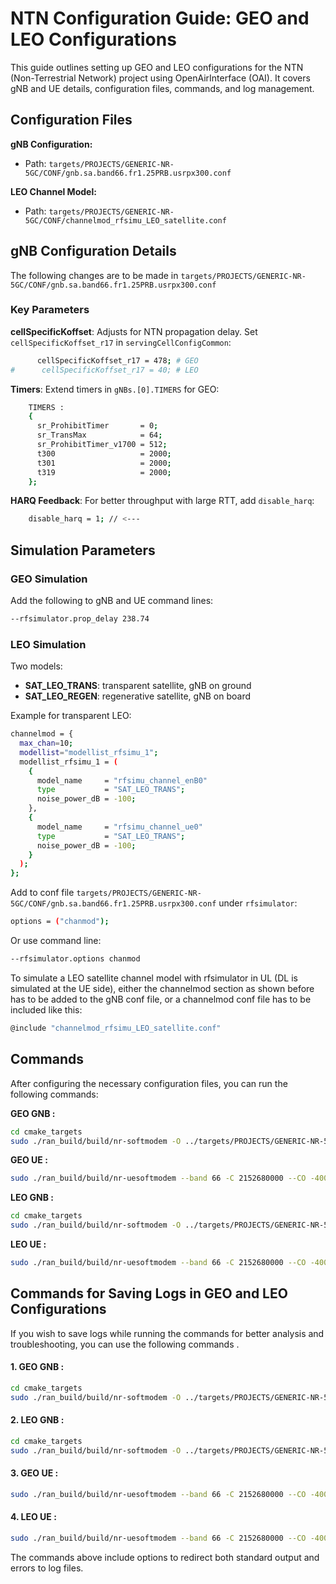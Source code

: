 # NTN Configuration Guide: GEO and LEO Configurations

This guide outlines setting up GEO and LEO configurations for the NTN (Non-Terrestrial Network) project using OpenAirInterface (OAI). It covers gNB and UE details, configuration files, commands, and log management.



## Configuration Files
 
**gNB Configuration:**
- Path: `targets/PROJECTS/GENERIC-NR-5GC/CONF/gnb.sa.band66.fr1.25PRB.usrpx300.conf`

**LEO Channel Model:**
- Path: `targets/PROJECTS/GENERIC-NR-5GC/CONF/channelmod_rfsimu_LEO_satellite.conf`

## gNB Configuration Details
The following changes are to be made in  `targets/PROJECTS/GENERIC-NR-5GC/CONF/gnb.sa.band66.fr1.25PRB.usrpx300.conf` 
### Key Parameters

**cellSpecificKoffset**: Adjusts for NTN propagation delay. Set `cellSpecificKoffset_r17` in `servingCellConfigCommon`:
```bash
      cellSpecificKoffset_r17 = 478; # GEO
#      cellSpecificKoffset_r17 = 40; # LEO
```

**Timers**: Extend timers in `gNBs.[0].TIMERS` for GEO:
```bash
    TIMERS :
    {
      sr_ProhibitTimer       = 0;
      sr_TransMax            = 64;
      sr_ProhibitTimer_v1700 = 512;
      t300                   = 2000;
      t301                   = 2000;
      t319                   = 2000;
    };
```

**HARQ Feedback**: For better throughput with large RTT, add `disable_harq`:
```bash
    disable_harq = 1; // <---
```

## Simulation Parameters

### GEO Simulation
Add the following to gNB and UE command lines:
```bash
--rfsimulator.prop_delay 238.74
```

### LEO Simulation
Two models:
- **SAT_LEO_TRANS**: transparent satellite, gNB on ground
- **SAT_LEO_REGEN**: regenerative satellite, gNB on board

Example for transparent LEO:
```bash
channelmod = {
  max_chan=10;
  modellist="modellist_rfsimu_1";
  modellist_rfsimu_1 = (
    {
      model_name     = "rfsimu_channel_enB0"
      type           = "SAT_LEO_TRANS";
      noise_power_dB = -100;
    },
    {
      model_name     = "rfsimu_channel_ue0"
      type           = "SAT_LEO_TRANS";
      noise_power_dB = -100;
    }
  );
};
```
Add to conf file `targets/PROJECTS/GENERIC-NR-5GC/CONF/gnb.sa.band66.fr1.25PRB.usrpx300.conf` under `rfsimulator`:
```bash
options = ("chanmod");
```
Or use command line:
```bash
--rfsimulator.options chanmod
```

To simulate a LEO satellite channel model with rfsimulator in UL (DL is simulated at the UE side), either the channelmod section as shown before has to be added to the gNB conf file, or a channelmod conf file has to be included like this:
```bash
@include "channelmod_rfsimu_LEO_satellite.conf"
```

## Commands
After configuring the necessary configuration files, you can run the following commands:


 **GEO GNB :**
```bash
cd cmake_targets
sudo ./ran_build/build/nr-softmodem -O ../targets/PROJECTS/GENERIC-NR-5GC/CONF/gnb.sa.band66.fr1.25PRB.usrpx300.conf --rfsim --rfsimulator.prop_delay 238.74
```
**GEO UE  :**
```bash
sudo ./ran_build/build/nr-uesoftmodem --band 66 -C 2152680000 --CO -400000000 -r 25 --numerology 0 --ssb 48 --rfsim --rfsimulator.prop_delay 238.74 --ntn-koffset 478 --ntn-ta-common 477.48
```


 **LEO GNB  :**
```bash
cd cmake_targets
sudo ./ran_build/build/nr-softmodem -O ../targets/PROJECTS/GENERIC-NR-5GC/CONF/gnb.sa.band66.fr1.25PRB.usrpx300.conf --rfsim --rfsimulator.prop_delay 20
```


 **LEO UE  :**
```bash
sudo ./ran_build/build/nr-uesoftmodem --band 66 -C 2152680000 --CO -400000000 -r 25 --numerology 0 --ssb 48 --rfsim --rfsimulator.prop_delay 20 --rfsimulator.options chanmod -O ../targets/PROJECTS/GENERIC-NR-5GC/CONF/channelmod_rfsimu_LEO_satellite.conf --time-sync-I 0.2 --ntn-koffset 40 --ntn-ta-common 37.74 --ntn-ta-commondrift -50 --autonomous-ta
```
## Commands for Saving Logs in GEO and LEO Configurations
 
If you wish to save logs while running the commands for better analysis and troubleshooting, you can use the  following commands .


#### 1. **GEO GNB  :**
```bash
cd cmake_targets
sudo ./ran_build/build/nr-softmodem -O ../targets/PROJECTS/GENERIC-NR-5GC/CONF/gnb.sa.band66.fr1.25PRB.usrpx300.conf --rfsim --rfsimulator.prop_delay 238.74 > gnb_geo.log 2>&1
```

#### 2. **LEO GNB  :**
```bash
cd cmake_targets
sudo ./ran_build/build/nr-softmodem -O ../targets/PROJECTS/GENERIC-NR-5GC/CONF/gnb.sa.band66.fr1.25PRB.usrpx300.conf --rfsim --rfsimulator.prop_delay 20 > gnb_leo.log 2>&1
```

#### 3. **GEO UE  :**
```bash
sudo ./ran_build/build/nr-uesoftmodem --band 66 -C 2152680000 --CO -400000000 -r 25 --numerology 0 --ssb 48 --rfsim --rfsimulator.prop_delay 238.74 --ntn-koffset 478 --ntn-ta-common 477.48 > ue_geo.log 2>&1
```

#### 4. **LEO UE  :**
```bash
sudo ./ran_build/build/nr-uesoftmodem --band 66 -C 2152680000 --CO -400000000 -r 25 --numerology 0 --ssb 48 --rfsim --rfsimulator.prop_delay 20 --rfsimulator.options chanmod -O ../targets/PROJECTS/GENERIC-NR-5GC/CONF/channelmod_rfsimu_LEO_satellite.conf --time-sync-I 0.2 --ntn-koffset 40 --ntn-ta-common 37.74 --ntn-ta-commondrift -50 --autonomous-ta > ue_leo.log 2>&1
```
 The commands above include options to redirect both standard output and errors to log files.



